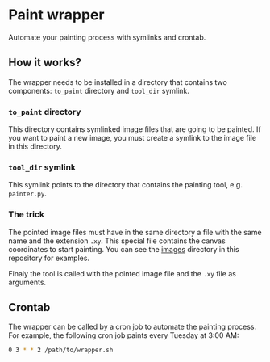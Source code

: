 # Paint wrapper

Automate your painting process with symlinks and crontab.

## How it works?

The wrapper needs to be installed in a directory that contains two components: `to_paint` directory and `tool_dir` symlink.

### `to_paint` directory

This directory contains symlinked image files that are going to be painted. If you want to paint a new image, you must create a symlink to the image file in this directory.

### `tool_dir` symlink

This symlink points to the directory that contains the painting tool, e.g. `painter.py`.

### The trick

The pointed image files must have in the same directory a file with the same name and the extension `.xy`. This special file contains the canvas coordinates to start painting. You can see the [images](../images) directory in this repository for examples.

Finaly the tool is called with the pointed image file and the `.xy` file as arguments.

## Crontab

The wrapper can be called by a cron job to automate the painting process. For example, the following cron job paints every Tuesday at 3:00 AM:

```bash
0 3 * * 2 /path/to/wrapper.sh
```
